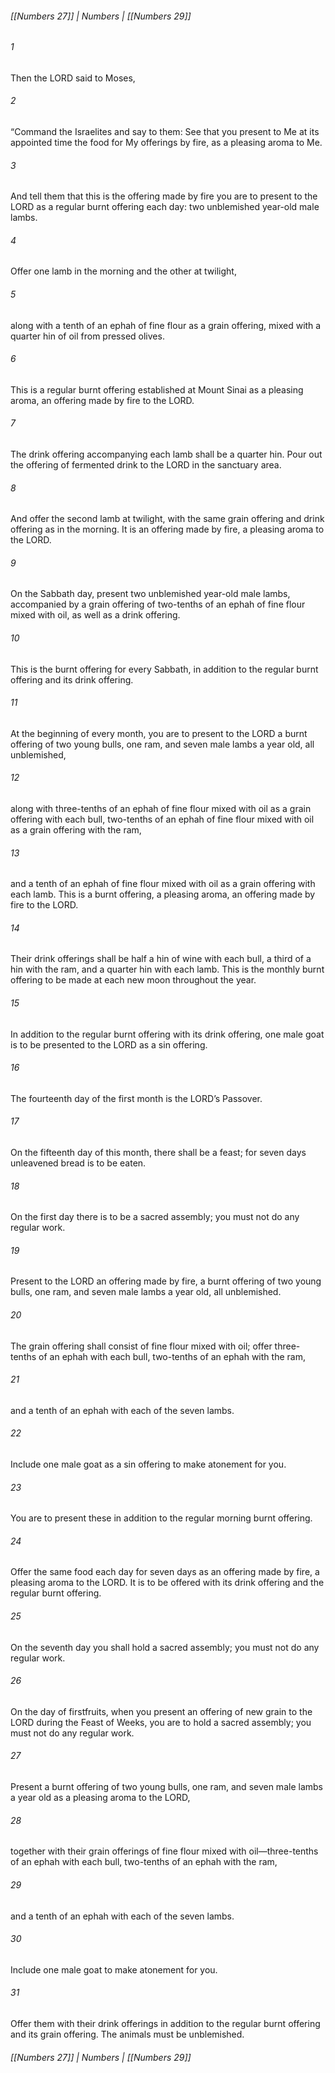 ###### [[Numbers 27]] | Numbers | [[Numbers 29]]

###### 1
Then the LORD said to Moses,
###### 2
“Command the Israelites and say to them: See that you present to Me at its appointed time the food for My offerings by fire, as a pleasing aroma to Me.
###### 3
And tell them that this is the offering made by fire you are to present to the LORD as a regular burnt offering each day: two unblemished year-old male lambs.
###### 4
Offer one lamb in the morning and the other at twilight,
###### 5
along with a tenth of an ephah of fine flour as a grain offering, mixed with a quarter hin of oil from pressed olives.
###### 6
This is a regular burnt offering established at Mount Sinai as a pleasing aroma, an offering made by fire to the LORD.
###### 7
The drink offering accompanying each lamb shall be a quarter hin. Pour out the offering of fermented drink to the LORD in the sanctuary area.
###### 8
And offer the second lamb at twilight, with the same grain offering and drink offering as in the morning. It is an offering made by fire, a pleasing aroma to the LORD.
###### 9
On the Sabbath day, present two unblemished year-old male lambs, accompanied by a grain offering of two-tenths of an ephah of fine flour mixed with oil, as well as a drink offering.
###### 10
This is the burnt offering for every Sabbath, in addition to the regular burnt offering and its drink offering.
###### 11
At the beginning of every month, you are to present to the LORD a burnt offering of two young bulls, one ram, and seven male lambs a year old, all unblemished,
###### 12
along with three-tenths of an ephah of fine flour mixed with oil as a grain offering with each bull, two-tenths of an ephah of fine flour mixed with oil as a grain offering with the ram,
###### 13
and a tenth of an ephah of fine flour mixed with oil as a grain offering with each lamb. This is a burnt offering, a pleasing aroma, an offering made by fire to the LORD.
###### 14
Their drink offerings shall be half a hin of wine with each bull, a third of a hin with the ram, and a quarter hin with each lamb. This is the monthly burnt offering to be made at each new moon throughout the year.
###### 15
In addition to the regular burnt offering with its drink offering, one male goat is to be presented to the LORD as a sin offering.
###### 16
The fourteenth day of the first month is the LORD’s Passover.
###### 17
On the fifteenth day of this month, there shall be a feast; for seven days unleavened bread is to be eaten.
###### 18
On the first day there is to be a sacred assembly; you must not do any regular work.
###### 19
Present to the LORD an offering made by fire, a burnt offering of two young bulls, one ram, and seven male lambs a year old, all unblemished.
###### 20
The grain offering shall consist of fine flour mixed with oil; offer three-tenths of an ephah with each bull, two-tenths of an ephah with the ram,
###### 21
and a tenth of an ephah with each of the seven lambs.
###### 22
Include one male goat as a sin offering to make atonement for you.
###### 23
You are to present these in addition to the regular morning burnt offering.
###### 24
Offer the same food each day for seven days as an offering made by fire, a pleasing aroma to the LORD. It is to be offered with its drink offering and the regular burnt offering.
###### 25
On the seventh day you shall hold a sacred assembly; you must not do any regular work.
###### 26
On the day of firstfruits, when you present an offering of new grain to the LORD during the Feast of Weeks, you are to hold a sacred assembly; you must not do any regular work.
###### 27
Present a burnt offering of two young bulls, one ram, and seven male lambs a year old as a pleasing aroma to the LORD,
###### 28
together with their grain offerings of fine flour mixed with oil—three-tenths of an ephah with each bull, two-tenths of an ephah with the ram,
###### 29
and a tenth of an ephah with each of the seven lambs.
###### 30
Include one male goat to make atonement for you.
###### 31
Offer them with their drink offerings in addition to the regular burnt offering and its grain offering. The animals must be unblemished.

###### [[Numbers 27]] | Numbers | [[Numbers 29]]
